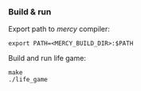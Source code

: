 ### Build & run
Export path to _mercy_ compiler:
```
export PATH=<MERCY_BUILD_DIR>:$PATH
```

Build and run life game:
```
make
./life_game
```
